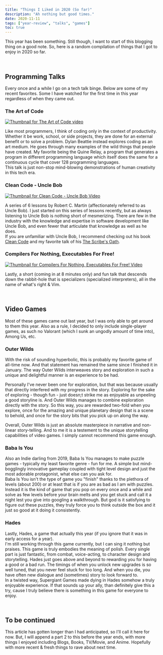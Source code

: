 ```yaml
---
title: "Things I Liked in 2020 (So far)"
description: "Ah nothing but good times."
date: 2020-11-11
tags: ["year-review", "talks", "games"]
toc: true
---
```


This year has been something. Still though, I want to start of this blogging thing on a good note. So, here is a random compilation of things that I got to enjoy in 2020 so far.

<br>

## Programming Talks
Every once and a while I go on a tech talk binge. Below are some of my recent favorites. Some I have watched for the first time in this year regardless of when they came out.

### The Art of Code  

[![Thumbnail for The Art of Code video](https://i1.ytimg.com/vi/6avJHaC3C2U/hqdefault.jpg)](https://www.youtube.com/watch?v=6avJHaC3C2U)

Like most programmers, I think of coding only in the context of productivity. Whether it be work, school, or side projects, they are done for an external benefit or to solve a problem. Dylan Beattie instead explores coding as an art medium. He goes through many examples of the wild things that people have created. My favorite being the Quine Relay, a program that generates a program in different programming language which itself does the same for a continuous cycle that cover 128 programming languages.  
This talk is just non-stop mind-blowing demonstrations of human creativity in this tech era.

### Clean Code - Uncle Bob  

[![Thumbnail for Clean Code - Uncle Bob Video](https://i.ytimg.com/vi_webp/7EmboKQH8lM/maxresdefault.webp)](https://www.youtube.com/watch?v=7EmboKQH8lM)



A series of 6 lessons by Robert C. Martin (affectionately referred to as Uncle Bob). I just started on this series of lessons recently, but as always listening to Uncle Bob is nothing short of mesmerizing. There are few in the industry with the knowledge and expertise in software development like Uncle Bob, and even fewer that articulate that knowledge as well as he does.   
If you are unfamiliar with Uncle Bob, I recommend checking out his book [Clean Code](https://www.goodreads.com/book/show/3735293-clean-code) and my favorite talk of his [The Scribe's Oath](https://www.youtube.com/watch?v=Tng6Fox8EfI).  

### Compilers For Nothing, Executables For Free! 

[![Thumbnail for Compilers For Nothing, Executables For Free! Video](https://i.ytimg.com/vi_webp/Dcug6bu_wUE/maxresdefault.webp)](https://www.youtube.com/watch?v=Dcug6bu_wUE)

Lastly, a short (coming in at 8 minutes only) and fun talk that descends down the rabbit-hole that is specializers (specialized interpreters), all in the name of what's right & Vim.  

<br>

## Video Games

Most of these games came out last year, but I was only able to get around to them this year. Also as a rule, I decided to only include single-player games, as such no Valorant (which I sunk an ungodly amount of time into), Among Us, etc.

### Outer Wilds  

With the risk of sounding hyperbolic, this is probably my favorite game of all-time now. And that statement has remained the same since I finished it in January. The way Outer Wilds interweaves story and exploration in such a unique and delightful manner is an experience to be had. 

Personally I've never been one for exploration, but that was because usually that directly interfered with my progress in the story. Exploring for the sake of exploring - though fun - just doesn;t strike me as enjoyable as unpeeling a good storyline is. And Outer Wilds manages to combine exploration directly with the story. So this way, you are rewarded two-fold when you explore, once for the amazing and unique planetary design that is a scene to behold, and once for the story bits that you pick up on along the way. 

Overall, Outer Wilds is just an absolute masterpiece in narrative and non-linear story-telling. And to me it is a testement to the unique storytelling capabilities of video games. I simply cannot recommend this game enough.  


### Baba Is You 

Also an Indie darling from 2019, Baba Is You manages to make puzzle games - typically my least favorite genre - fun for me. A simple but mind-bogglingly innovative gameplay coupled with tight level design and just the most adorable protagonist, what else can you ask for.  
Baba Is You isn't the type of game you "finish" thanks to the plethora of levels (about 200) or at least that is if you are as bad as I am with puzzles.  
Instead it is the kind of game that you pop on every once and a while and solve as few levels before your brain melts and you get stuck and call it a night lest you give into googling a walkthrough. But god is it satisfying to figure out these puzzles, they truly force you to think outside the box and it just so good at it doing it consistently.  

### Hades  

Lastly, Hades, a game that actually this year (if you ignore that it was in early access for a year).   
I'm still working through this game currently, but I can sing it nothing but praises. This game is truly embodies the meaning of polish. Every single part is just fantastic, from combat, voice-acting, to character design and storytelling. Hades just goes above and beyond to rewarding you for having a good or a bad run. The timings of when you unlock new upgrades is so well tuned, that you never feel stuck for too long. And when you die, you have often new dialogue and (sometimes) story to look forward to.   
In a twisted way, Supergiant Games made dying in Hades somehow a truly enjoyable experience. If that sounds up your ally, than definitely give this a try, cause I truly believe there is something in this game for everyone to enjoy.

<br>

## To be continued

This article has gotten longer than I had anticipated, so I'll call it here for now. But, I will append a part 2 to this before the year ends, with more things I enjoyed including Blogs, Books, TV/Movie, and Anime. Hopefully with more recent & fresh things to rave about next time.
